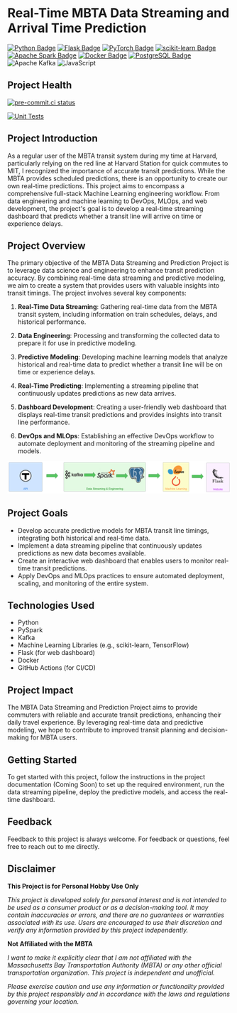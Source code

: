 # Real-Time MBTA Data Streaming and Arrival Time Prediction

[![Python Badge](https://img.shields.io/badge/Python-3776ab?style=for-the-badge&logo=python&logoColor=yellow)](https://www.python.org/)
[![Flask Badge](https://img.shields.io/badge/Flask-5DB036?style=for-the-badge&logo=flask&logoColor=white)](https://flask.palletsprojects.com/)
[![PyTorch Badge](https://img.shields.io/badge/PyTorch-EE4C2C?style=for-the-badge&logo=pytorch&logoColor=white)](https://pytorch.org/)
[![scikit-learn Badge](https://img.shields.io/badge/scikit_learn-F7931E?style=for-the-badge&logo=scikit-learn&logoColor=white)](https://scikit-learn.org/)
[![Apache Spark Badge](https://img.shields.io/badge/Apache_Spark-FFFFFF?style=for-the-badge&logo=apachespark&logoColor=%23E35A1C)](https://spark.apache.org/)
[![Docker Badge](https://img.shields.io/badge/Docker-2CA5E0?style=for-the-badge&logo=docker&logoColor=white)](https://www.docker.com/)
[![PostgreSQL Badge](https://img.shields.io/badge/PostgreSQL-316192?style=for-the-badge&logo=postgresql&logoColor=white)](https://www.postgresql.org/)
![Apache Kafka](https://img.shields.io/badge/Apache%20Kafka-000?style=for-the-badge&logo=apachekafka)
![JavaScript](https://img.shields.io/badge/javascript-%23323330.svg?style=for-the-badge&logo=javascript&logoColor=%23F7DF1E)

## Project Health

[![pre-commit.ci status](https://results.pre-commit.ci/badge/github/kanenorman/AC215_MBTArrivals-App/main.svg)](https://results.pre-commit.ci/latest/github/kanenorman/AC215_MBTArrivals-App/main)

[![Unit Tests](https://github.com/kanenorman/AC215_MBTArrivals-App/actions/workflows/run-unit-test.yml/badge.svg)](https://github.com/kanenorman/AC215_MBTArrivals-App/actions/workflows/run-unit-test.yml)

## Project Introduction

As a regular user of the MBTA transit system during my time at Harvard, particularly relying on the red line at Harvard Station for quick commutes to MIT, I recognized the importance of accurate transit predictions. While the MBTA provides scheduled predictions, there is an opportunity to create our own real-time predictions. This project aims to encompass a comprehensive full-stack Machine Learning engineering workflow. From data engineering and machine learning to DevOps, MLOps, and web development, the project's goal is to develop a real-time streaming dashboard that predicts whether a transit line will arrive on time or experience delays.

## Project Overview

The primary objective of the MBTA Data Streaming and Prediction Project is to leverage data science and engineering to enhance transit prediction accuracy. By combining real-time data streaming and predictive modeling, we aim to create a system that provides users with valuable insights into transit timings. The project involves several key components:

1. **Real-Time Data Streaming**: Gathering real-time data from the MBTA transit system, including information on train schedules, delays, and historical performance.

2. **Data Engineering**: Processing and transforming the collected data to prepare it for use in predictive modeling.

3. **Predictive Modeling**: Developing machine learning models that analyze historical and real-time data to predict whether a transit line will be on time or experience delays.

4. **Real-Time Predicting**: Implementing a streaming pipeline that continuously updates predictions as new data arrives.

5. **Dashboard Development**: Creating a user-friendly web dashboard that displays real-time transit predictions and provides insights into transit line performance.

6. **DevOps and MLOps**: Establishing an effective DevOps workflow to automate deployment and monitoring of the streaming pipeline and models.

![image](./assets/high-level.svg)

## Project Goals

- Develop accurate predictive models for MBTA transit line timings, integrating both historical and real-time data.
- Implement a data streaming pipeline that continuously updates predictions as new data becomes available.
- Create an interactive web dashboard that enables users to monitor real-time transit predictions.
- Apply DevOps and MLOps practices to ensure automated deployment, scaling, and monitoring of the entire system.

## Technologies Used

- Python
- PySpark
- Kafka
- Machine Learning Libraries (e.g., scikit-learn, TensorFlow)
- Flask (for web dashboard)
- Docker
- GitHub Actions (for CI/CD)

## Project Impact

The MBTA Data Streaming and Prediction Project aims to provide commuters with reliable and accurate transit predictions, enhancing their daily travel experience. By leveraging real-time data and predictive modeling, we hope to contribute to improved transit planning and decision-making for MBTA users.

## Getting Started

To get started with this project, follow the instructions in the project documentation (Coming Soon) to set up the required environment, run the data streaming pipeline, deploy the predictive models, and access the real-time dashboard.

## Feedback

Feedback to this project is always welcome. For feedback or questions, feel free to reach out to me directly.

## Disclaimer

**This Project is for Personal Hobby Use Only**

_This project is developed solely for personal interest and is not intended to be used as a consumer product or as a decision-making tool. It may contain inaccuracies or errors, and there are no guarantees or warranties associated with its use. Users are encouraged to use their discretion and verify any information provided by this project independently._

**Not Affiliated with the MBTA**

_I want to make it explicitly clear that I am not affiliated with the Massachusetts Bay Transportation Authority (MBTA) or any other official transportation organization. This project is independent and unofficial._

_Please exercise caution and use any information or functionality provided by this project responsibly and in accordance with the laws and regulations governing your location._
